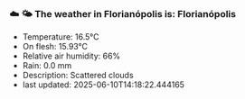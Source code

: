 ### ☁️ 🌤️  The weather in Florianópolis is: Florianópolis

- Temperature: 16.5°C
- On flesh: 15.93°C
- Relative air humidity: 66%
- Rain: 0.0 mm
- Description: Scattered clouds
- last updated: 2025-06-10T14:18:22.444165
